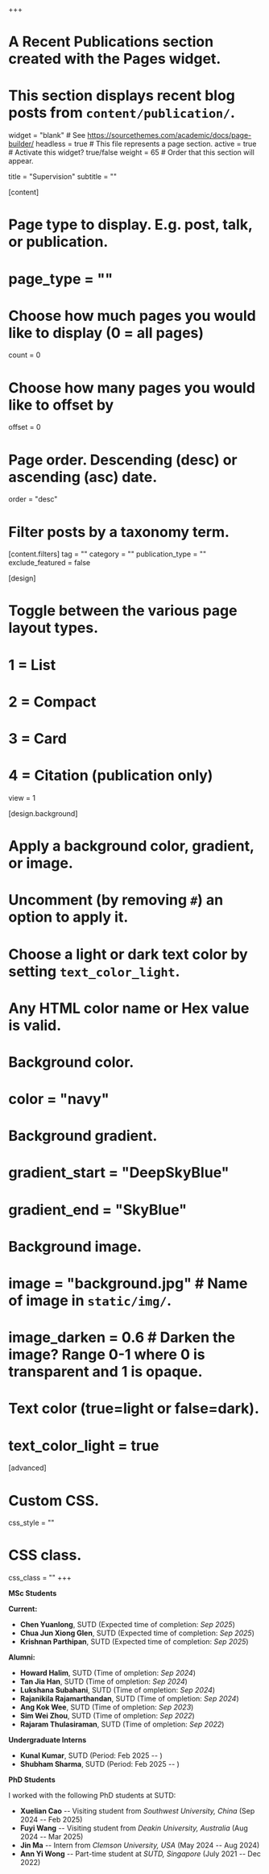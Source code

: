 +++
# A Recent Publications section created with the Pages widget.
# This section displays recent blog posts from `content/publication/`.

widget = "blank"  # See https://sourcethemes.com/academic/docs/page-builder/
headless = true  # This file represents a page section.
active = true  # Activate this widget? true/false
weight = 65  # Order that this section will appear.

title = "Supervision"
subtitle = ""

[content]
  # Page type to display. E.g. post, talk, or publication.
  # page_type = ""
  
  # Choose how much pages you would like to display (0 = all pages)
  count = 0
  
  # Choose how many pages you would like to offset by
  offset = 0

  # Page order. Descending (desc) or ascending (asc) date.
  order = "desc"

  # Filter posts by a taxonomy term.
  [content.filters]
    tag = ""
    category = ""
    publication_type = ""
    exclude_featured = false
  
[design]
  # Toggle between the various page layout types.
  #   1 = List
  #   2 = Compact
  #   3 = Card
  #   4 = Citation (publication only)
  view = 1
  
[design.background]
  # Apply a background color, gradient, or image.
  #   Uncomment (by removing `#`) an option to apply it.
  #   Choose a light or dark text color by setting `text_color_light`.
  #   Any HTML color name or Hex value is valid.
    
  # Background color.
  # color = "navy"
  
  # Background gradient.
  # gradient_start = "DeepSkyBlue"
  # gradient_end = "SkyBlue"
  
  # Background image.
  # image = "background.jpg"  # Name of image in `static/img/`.
  # image_darken = 0.6  # Darken the image? Range 0-1 where 0 is transparent and 1 is opaque.

  # Text color (true=light or false=dark).
  # text_color_light = true  
  
[advanced]
 # Custom CSS. 
 css_style = ""
 
 # CSS class.
 css_class = ""
+++
  
**MSc Students**
  
  **Current:**
  * **Chen Yuanlong**, SUTD (Expected time of completion: *Sep 2025*)
  * **Chua Jun Xiong Glen**, SUTD (Expected time of completion: *Sep 2025*)
  * **Krishnan Parthipan**, SUTD (Expected time of completion: *Sep 2025*)
    
  **Alumni:**
  * **Howard Halim**, SUTD (Time of ompletion: *Sep 2024*)
  * **Tan Jia Han**, SUTD (Time of ompletion: *Sep 2024*)
  * **Lukshana Subahani**, SUTD (Time of ompletion: *Sep 2024*)
  * **Rajanikila Rajamarthandan**, SUTD (Time of ompletion: *Sep 2024*)
  * **Ang Kok Wee**, SUTD (Time of ompletion: *Sep 2023*)
  * **Sim Wei Zhou**, SUTD (Time of ompletion: *Sep 2022*)
  * **Rajaram Thulasiraman**, SUTD (Time of ompletion: *Sep 2022*)

**Undergraduate Interns**
* **Kunal Kumar**, SUTD (Period: Feb 2025 -- )
* **Shubham Sharma**, SUTD (Period: Feb 2025 -- )

**PhD Students**

I worked with the following PhD students at SUTD:
  * **Xuelian Cao** -- Visiting student from *Southwest University, China* (Sep 2024 -- Feb 2025)
  * **Fuyi Wang** -- Visiting student from *Deakin University, Australia* (Aug 2024 -- Mar 2025)
  * **Jin Ma** -- Intern from *Clemson University, USA* (May 2024 -- Aug 2024)
  * **Ann Yi Wong** -- Part-time student at *SUTD, Singapore* (July 2021 -- Dec 2022)

